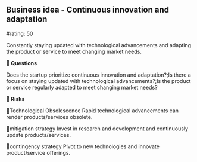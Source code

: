 

## Business idea - Continuous innovation and adaptation

#rating: 50


Constantly staying updated with technological advancements and adapting the product or service to meet changing market needs.

**💭 Questions**

Does the startup prioritize continuous innovation and adaptation?;Is there a focus on staying updated with technological advancements?;Is the product or service regularly adapted to meet changing market needs?

**🚨 Risks**

🚨Technological Obsolescence
Rapid technological advancements can render products/services obsolete.

🚨mitigation strategy
Invest in research and development and continuously update products/services.

🚨contingency strategy
Pivot to new technologies and innovate product/service offerings.




